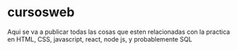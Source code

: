 # cursosweb
Aqui se va a publicar todas las cosas que esten relacionadas con la practica en HTML, CSS, javascript, react, node js, y probablemente SQL

